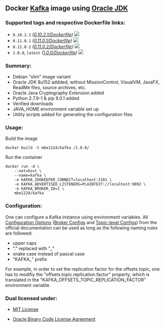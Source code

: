 ## Docker [Kafka] image using [Oracle JDK] ##

### Supported tags and respective Dockerfile links: ###

* ```0.10.2.1``` _\([0.10.2.1/Dockerfile]\)_
[![](https://images.microbadger.com/badges/image/mbe1224/kafka:0.10.2.1.svg)](https://microbadger.com/images/mbe1224/kafka:0.10.2.1 "")
* ```0.11.0.1``` _\([0.11.0.1/Dockerfile]\)_
[![](https://images.microbadger.com/badges/image/mbe1224/kafka:0.11.0.1.svg)](https://microbadger.com/images/mbe1224/kafka:0.11.0.1 "")
* ```0.11.0.2``` _\([0.11.0.2/Dockerfile]\)_
[![](https://images.microbadger.com/badges/image/mbe1224/kafka:0.11.0.2.svg)](https://microbadger.com/images/mbe1224/kafka:0.11.0.1 "")
* ```1.0.0```, ```latest``` _\([1.0.0/Dockerfile]\)_
[![](https://images.microbadger.com/badges/image/mbe1224/kafka:1.0.0.svg)](https://microbadger.com/images/mbe1224/kafka:1.0.0 "")

### Summary: ###

- Debian "slim" image variant
- Oracle JDK 8u152 addded, without MissionControl, VisualVM, JavaFX, ReadMe files, source archives, etc.
- Oracle Java Cryptography Extension added
- Python 2.7.9-1 & pip 9.0.1 added
- Verified downloads
- JAVA\_HOME environment variable set up
- Utility scripts added for generating the configuration files

### Usage: ###

Build the image
```shell
docker build -t mbe1224/kafka /1.0.0/
```

Run the container
```shell
docker run -d \
    --net=host \
    --name=kafka \
    -e KAFKA_ZOOKEEPER_CONNECT=localhost:2181 \
    -e KAFKA_ADVERTISED_LISTENERS=PLAINTEXT://localhost:9092 \
    -e KAFKA_BROKER_ID=1 \
    mbe1224/kafka
```

### Configuration: ###

One can configure a Kafka instance using environment variables. All [Configuration Options] \([Broker Configs] and [Topic-level Configs]\) from the official documentation can be used as long as the following naming rules are followed:
- upper caps
- "." replaced with "\_"
- snake case instead of pascal case
- "KAFKA\_" prefix

For example, in order to set the replication factor for the offsets topic, one has to modifiy the "offsets.topic.replication.factor" property, which is translated in the "KAFKA\_OFFSETS\_TOPIC\_REPLICATION\_FACTOR" environment variable.

### Dual licensed under: ###

* [MIT License]
* [Oracle Binary Code License Agreement]

   [Oracle JDK]: <http://www.oracle.com/technetwork/java/javase/downloads/index.html>
   [Kafka]: <https://kafka.apache.org/> 
   [Apache Kafka]: <https://kafka.apache.org/>      
   [Configuration Options]: <https://kafka.apache.org/documentation/#configuration>
   [Broker Configs]: <https://kafka.apache.org/documentation/#brokerconfigs>
   [Topic-level Configs]: <https://kafka.apache.org/documentation/#topic-config>
   [0.10.2.1/Dockerfile]: <https://github.com/MihaiBogdanEugen/docker-kafka/blob/master/0.10.2.1/Dockerfile>
   [0.11.0.1/Dockerfile]: <https://github.com/MihaiBogdanEugen/docker-kafka/blob/master/0.11.0.1/Dockerfile>
   [0.11.0.2/Dockerfile]: <https://github.com/MihaiBogdanEugen/docker-kafka/blob/master/0.11.0.2/Dockerfile>
   [1.0.0/Dockerfile]: <https://github.com/MihaiBogdanEugen/docker-kafka/blob/master/1.0.0/Dockerfile>
   [MIT License]: <https://raw.githubusercontent.com/MihaiBogdanEugen/docker-kafka/master/LICENSE>
   [Oracle Binary Code License Agreement]: <https://raw.githubusercontent.com/MihaiBogdanEugen/docker-kafka/master/Oracle_Binary_Code_License_Agreement%20for%20the%20Java%20SE%20Platform_Products_and_JavaFX>